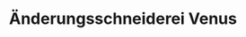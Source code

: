 ---
title: "Änderungsschneiderei Venus"
url: /duesseldorf/aenderungsschneiderei-venus/
shop: Schneiderei
---
